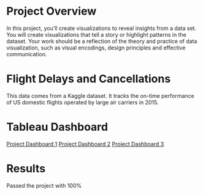 # Project Overview
In this project, you'll create visualizations to reveal insights from a data set. You will create visualizations that tell a story or highlight patterns in the dataset.
Your work should be a reflection of the theory and practice of data visualization, such as visual encodings, design principles and effective communication.

# Flight Delays and Cancellations
This data comes from a Kaggle dataset. It tracks the on-time performance of US domestic flights operated by large air carriers in 2015.

# Tableau Dashboard
[Project Dashboard 1](https://public.tableau.com/app/profile/emma.hungrige/viz/DataDashboards_flights_csv_Hungrige/ArrivalandDepartureDelaysbyAirline)
[Project Dashboard 2](https://public.tableau.com/app/profile/emma.hungrige/viz/AVGAirSystemandLateAircraftDelays_flights_csv_Hungrige/AVGAirSystemandLateAircraftDelaysbyAirline)
[Project Dashboard 3](https://public.tableau.com/app/profile/emma.hungrige/viz/AVGSecurityDelay_flights_csv_Hungrige/ArrivalandDepartureDelaysbyAirline)

# Results
Passed the project with 100%
